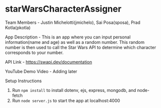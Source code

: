 # starWarsCharacterAssigner

Team Members - Justin Michelotti(jmichelo), Sai Posa(sposa), Prad Kotla(pkotla)

App Description - This is an app where you can input personal information(name and age) as well as a random number. This random number is then used to call the Star Wars API to determine which character corresponds to your number.

API Link - https://swapi.dev/documentation

YouTube Demo Video - Adding later



Setup Instructions

1. Run `npm install` to install dotenv, ejs, express, mongodb, and node-fetch
2. Run `node server.js` to start the app at localhost:4000
